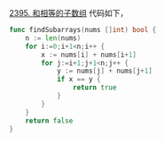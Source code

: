 [2395. 和相等的子数组](https://leetcode.cn/problems/find-subarrays-with-equal-sum/description/)
代码如下，
```go
func findSubarrays(nums []int) bool {
    n := len(nums)
    for i:=0;i+1<n;i++ {
        x := nums[i] + nums[i+1]
        for j:=i+1;j+1<n;j++ {
            y := nums[j] + nums[j+1]
            if x == y {
                return true 
            }
        }
    }
    return false 
}
```